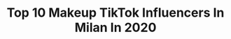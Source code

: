 ---
title: Top 10 Makeup TikTok Influencers In Milan In 2020
description: >-
  Find top makeup TikTok influencers in Milan in 2020. Most popular hashtags: #perte #fyp #foryou #makeup.
platform: TikTok
hits: 19
text_top: Analyze the most popular TikTok influencers on inBeat.
text_bottom: Our search engine aggregates 19 TikTok influencers like this in Milan, Italy for you to work with.
profiles:
  - username: "varyaren"
    fullname: >-
      Alexia Varyaren
    bio: >-
      🌸 Makeup Artist & Model from Milan 🌸 💜 @varyaren on instagram 💜
    location: "Italy"
    followers: 109100
    engagement: 1566
    commentsToLikes: 0.017158
    id: cka6bswc91kwu0i7863fhkaav
    verified: false
    hashtags: "#foryou, #viral, #chupalloween, #perte"
  - username: "jannicass"
    fullname: >-
      Jannica Sherry
    bio: >-
      19 year old from Finland 🇫🇮 I do makeup and art Living in Milan
    location: "Italy"
    followers: 323500
    engagement: 1897
    commentsToLikes: 0.009223
    id: ck83z6hq7y5g30j78vi1z8kxb
    verified: false
    hashtags: "#pov, #fyp, #makeup, #weekendwigs"
  - username: "ritadisabato"
    fullname: >-
      Rita Di Sabato
    bio: >-
      IG: errediesse_0 📸 Nurse 👩🏻⚕️
    location: "Italy"
    followers: 2446
    engagement: 548
    commentsToLikes: 0.037095
    id: ckbr8hcwjnci50j237gnbyyas
    verified: false
    hashtags: "#0324mytest, #greenscreen, #zyxcba, #tbt"
  - username: "im.domitilla"
    fullname: >-
      Domitilla
    bio: >-
      milan, italy ♡ ig: im.domitilla ♡
    location: "Italy"
    followers: 110500
    engagement: 2022
    commentsToLikes: 0.022346
    id: ck8s5i8exfxau0j78dyuxgjag
    verified: false
    hashtags: "#art, #tiktokitalia, #fyp, #monsterhigh"
  - username: "bottazzochiaraa"
    fullname: >-
      oofficialchiaraa
    bio: >-
      •Milan 🇮🇹 •music🎤 •Road to 11k😍🦋 🏳️‍🌈🏳️‍🌈🏳️‍🌈
    location: "Italy"
    followers: 11000
    engagement: 1979
    commentsToLikes: 0.015653
    id: ckb9dgpjb0rjv0j23k2ggscv9
    verified: false
    hashtags: "#foryoupage, #tiktok, #fyp, #perte"
  - username: "marikaandgiada"
    fullname: >-
      M & G
    bio: >-
      • Milan 🇮🇹 • Instagram: marikaandgiada • Collab: sorichettigiada@gmail.com
    location: "Italy"
    followers: 268900
    engagement: 1541
    commentsToLikes: 0.007552
    id: ck8f8vjo63mkk0j78jjed68rf
    verified: false
    hashtags: "#euphoria, #summer, #fyp, #foryou"
  - username: "elisa.martinellii"
    fullname: >-
      Elisa Martinelli
    bio: >-
      Italy//18🇮🇹 ✨Based in Milan 🔥 Seguitemi su Instagram: _elisamartinelli 🥵🤪
    location: "Italy"
    followers: 17500
    engagement: 948
    commentsToLikes: 0.013005
    id: cka6dsrax93jq0i78ekmmib16
    verified: false
    hashtags: "#nopressure, #perte, #viral, #foryoupage"
  - username: "arono.mp4"
    fullname: >-
      pink magical girl
    bio: >-
      Milano 🇮🇹 20 ♈ ace pride 💜 🏳️‍🌈 she / they 🧜🏻‍♀️
    location: "Italy"
    followers: 19900
    engagement: 766
    commentsToLikes: 0.028960
    id: ckavk0pi4srj80j23kyse3omy
    verified: false
    hashtags: "#noiesistiamo, #asessualit, #zanguardaci, #perte"
  - username: "viviolix"
    fullname: >-
      Voilix
    bio: >-
      Viviolix🎩 Milano 🇮🇹
    location: "Italy"
    followers: 12600
    engagement: 1329
    commentsToLikes: 0.022230
    id: ckb9fwsnp4ll10j23f6ha2b60
    verified: false
    hashtags: "#perte, #fyp, #foryou, #scuola"
  - username: "juesssss"
    fullname: >-
      Jessica Terlizzi
    bio: >-
      🌈♓️🎨🏋🏻‍♀️ 🎬ATTRICE 👇🏻SONO MEGLIO SU INSTAGRAM👇🏻 @Juess_ 📍MILANO
    location: "Italy"
    followers: 13500
    engagement: 765
    commentsToLikes: 0.039470
    id: ck9nfovyuel2h0j780qamn2x0
    verified: false
    hashtags: "#fyp, #ciseicifai, #tattoo, #eyes"
---